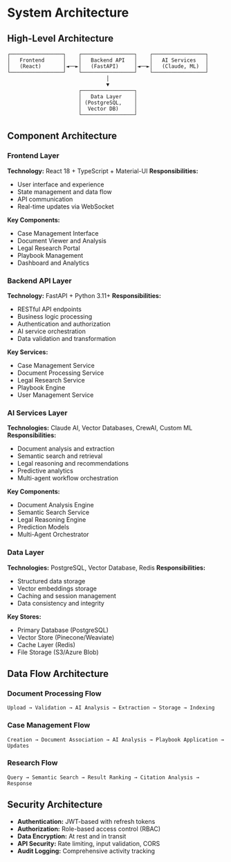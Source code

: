 # System Architecture

## High-Level Architecture

```
┌─────────────────┐    ┌─────────────────┐    ┌─────────────────┐
│   Frontend      │    │   Backend API   │    │   AI Services   │
│   (React)       │◄──►│   (FastAPI)     │◄──►│   (Claude, ML)  │
└─────────────────┘    └─────────────────┘    └─────────────────┘
                                │
                                ▼
                       ┌─────────────────┐
                       │   Data Layer    │
                       │ (PostgreSQL,    │
                       │  Vector DB)     │
                       └─────────────────┘
```

## Component Architecture

### Frontend Layer
**Technology:** React 18 + TypeScript + Material-UI
**Responsibilities:**
- User interface and experience
- State management and data flow
- API communication
- Real-time updates via WebSocket

**Key Components:**
- Case Management Interface
- Document Viewer and Analysis
- Legal Research Portal
- Playbook Management
- Dashboard and Analytics

### Backend API Layer
**Technology:** FastAPI + Python 3.11+
**Responsibilities:**
- RESTful API endpoints
- Business logic processing
- Authentication and authorization
- AI service orchestration
- Data validation and transformation

**Key Services:**
- Case Management Service
- Document Processing Service
- Legal Research Service
- Playbook Engine
- User Management Service

### AI Services Layer
**Technologies:** Claude AI, Vector Databases, CrewAI, Custom ML
**Responsibilities:**
- Document analysis and extraction
- Semantic search and retrieval
- Legal reasoning and recommendations
- Predictive analytics
- Multi-agent workflow orchestration

**Key Components:**
- Document Analysis Engine
- Semantic Search Service
- Legal Reasoning Engine
- Prediction Models
- Multi-Agent Orchestrator

### Data Layer
**Technologies:** PostgreSQL, Vector Database, Redis
**Responsibilities:**
- Structured data storage
- Vector embeddings storage
- Caching and session management
- Data consistency and integrity

**Key Stores:**
- Primary Database (PostgreSQL)
- Vector Store (Pinecone/Weaviate)
- Cache Layer (Redis)
- File Storage (S3/Azure Blob)

## Data Flow Architecture

### Document Processing Flow
```
Upload → Validation → AI Analysis → Extraction → Storage → Indexing
```

### Case Management Flow
```
Creation → Document Association → AI Analysis → Playbook Application → Updates
```

### Research Flow
```
Query → Semantic Search → Result Ranking → Citation Analysis → Response
```

## Security Architecture

- **Authentication:** JWT-based with refresh tokens
- **Authorization:** Role-based access control (RBAC)
- **Data Encryption:** At rest and in transit
- **API Security:** Rate limiting, input validation, CORS
- **Audit Logging:** Comprehensive activity tracking